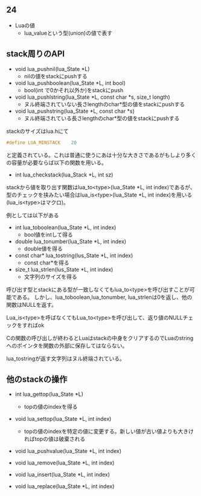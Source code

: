 ## 24

- Luaの値
    - lua_valueという型(union)の値で表す

## stack周りのAPI

- void lua_pushnil(lua_State \*L) 
    - nilの値をstackにpushする
- void lua_pushboolean(lua_State \*L, int bool)
    - bool(int で0かそれ以外か)をstackにpush 
- void lua_pushlstring(lua_State \*L, const char \*s, size_t longth)
    - ヌル終端されていない長さlengthのchar\*型の値をstackにpushする
- void lua_pushstring(lua_State \*L, const char \*s)
    - ヌル終端されている長さlengthのchar\*型の値をstackにpushする

stackのサイズはlua.hにて

```C
#define LUA_MINSTACK	20
```

と定義されている。これは普通に使うにあは十分な大きさであるがもしより多くの容量が必要ならば以下の関数を用いる。

- int lua_checkstack(lua_Stack \*L, int sz)

stackから値を取り出す関数はlua_to\<type\>(lua_State \*L, int index)であるが、
型のチェックを挟みたい場合はlua_is\<type\>(lua_State \*L, int index)を用いる(lua_is\<type\>はマクロ)。

例としては以下がある

- int lua_toboolean(lua_State \*L, int index) 
   - bool値をintして得る 
- double lua_tonumber(lua_State \*L, int index)
   - double値を得る 
- const char\* lua_tostring(lus_State \*L, int index)
   - const char\*を得る 
- size_t lua_strlen(lus_State \*L, int index) 
   - 文字列のサイズを得る 

呼び出す型とstackにある型が一致しなくてもlua_to\<type\>を呼び出すことが可能である。
しかし、lua_toboolean,lua_tonumber, lua_strlenは0を返し、他の関数はNULLを返す。

Lua_is\<type\>を呼ばなくてもLua_to\<type\>を呼び出して、返り値のNULLチェックをすればok

Cの関数の呼び出しが終わるとLuaはstackの中身をクリアするのでLuaのstringへのポインタを関数の外部に保存してはならない。

lua_tostringが返す文字列はヌル終端されている。

## 他のstackの操作

- int lua_gettop(lua_State \*L)
    - topの値のindexを得る

- void lua_settop(lua_State \*L, int index)
    - topの値のindexを特定の値に変更する。新しい値が古い値よりも大きければtopの値は破棄される

- void lua_pushvalue(lua_State \*L, int index)
- void lua_remove(lua_State \*L, int index)
- void lua_insert(lua_State \*L, int index)
- void lua_replace(lua_State \*L, int index)



